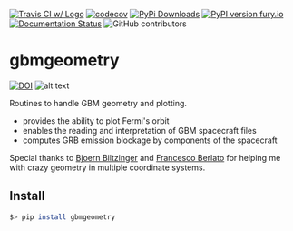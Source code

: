 [![Travis CI w/ Logo](https://img.shields.io/travis/grburgess/gbmgeometry/master.svg?logo=travis)](https://travis-ci.org/grburgess/gbmgeometry)  [![codecov](https://codecov.io/gh/grburgess/gbmgeometry/branch/master/graph/badge.svg)](https://codecov.io/gh/grburgess/gbmgeometry)
[![PyPi Downloads](http://pepy.tech/badge/gbmgeometry)](http://pepy.tech/project/gbmgeometry)
[![PyPI version fury.io](https://badge.fury.io/py/gbmgeometry.svg)](https://pypi.python.org/pypi/gbmgeometry/)
[![Documentation Status](https://readthedocs.org/projects/gbmgeometry/badge/?version=latest)](https://gbmgeometry.readthedocs.io/?badge=latest)
![GitHub contributors](https://img.shields.io/github/contributors/grburgess/gbmgeometry)


# gbmgeometry
[![DOI](https://zenodo.org/badge/DOI/10.5281/zenodo.3749504.svg)](https://doi.org/10.5281/zenodo.3749504)
![alt text](https://raw.githubusercontent.com/grburgess/gbmgeometry/master/logo.png)

Routines to handle GBM geometry and plotting. 
* provides the ability to plot Fermi's orbit
* enables the reading and interpretation of GBM spacecraft files 
* computes GRB emission blockage by components of the spacecraft

Special thanks to [Bjoern Biltzinger](https://github.com/BjoernBiltzinger) and [Francesco Berlato](https://github.com/fberlato) for helping me with crazy geometry in multiple coordinate systems.

## Install

```bash
$> pip install gbmgeometry
```
